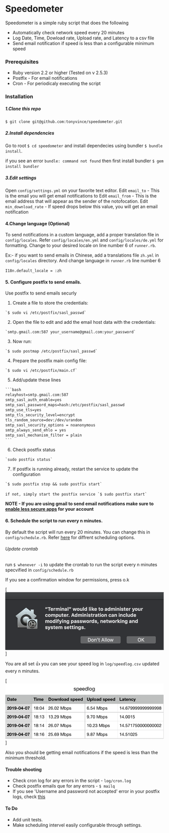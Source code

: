 # Speedometer

Speedometer is a simple ruby script that does the following

- Automatically check network speed every 20 minutes
- Log Date, Time, Dowload rate, Upload rate, and Latency to a csv file
- Send email notification if speed is less than a configurable minimum speed

### Prerequisites

- Ruby version 2.2 or higher (Tested on v 2.5.3)
- Postfix - For email notifications
- Cron - For periodicaly executing the script

### Installation

##### 1.Clone this repo

  `$ git clone git@github.com:tonyvince/speedometer.git`

##### 2.Install dependencies

  Go to root `$ cd speedometer`
  and install dependecies using bundler `$ bundle install`.

  if you see an error `bundle: command not found` then first install bundler `$ gem install bundler`

##### 3.Edit settings

  Open `config/settings.yml` on your favorite text editor.
  Edit `email_to` - This is the email you will get email notifications to
  Edit `email_from` - This is the email address that will appear as the sender of the notofocation.
  Edit `min_download_rate` - If speed drops below this value, you will get an email notification

#### 4.Change language (Optional)

  To send notifications in a custom language, add a proper translation file in `config/locales`.
  Refer `config/locales/en.yml` and `config/locales/de.yml` for formatting.
  Change to your desired locale on line number 6 of `runner.rb`.

  Ex:- if you want to send emails in Chinese, add a translations file `zh.yml` in `config/locales` directory.
  And change language in `runner.rb` line number 6

  `I18n.default_locale = :zh`

#### 5. Configure postfix to send emails.

  Use postfix to send emails securly

  1. Create a file to store the credentials:

    `$ sudo vi /etc/postfix/sasl_passwd`

  2. Open the file to edit and add the email host data with the credentials:

    `smtp.gmail.com:587 your_username@gmail.com:your_password`

  3. Now run:

    `$ sudo postmap /etc/postfix/sasl_passwd`

  4. Prepare the postfix main config file:

    `$ sudo vi /etc/postfix/main.cf`

  5. Add/update these lines

    ```bash
    relayhost=smtp.gmail.com:587
    smtp_sasl_auth_enable=yes
    smtp_sasl_password_maps=hash:/etc/postfix/sasl_passwd
    smtp_use_tls=yes
    smtp_tls_security_level=encrypt
    tls_random_source=dev:/dev/urandom
    smtp_sasl_security_options = noanonymous
    smtp_always_send_ehlo = yes
    smtp_sasl_mechanism_filter = plain
    ```

  6. Check postfix status

    `sudo postfix status`

  7. If postfix is running already, restart the service to update the configuration

    `$ sudo postfix stop && sudo postfix start`

    if not, simply start the postfix service `$ sudo postfix start`

  **NOTE - If you are using gmail to send email notifications make sure to [enable less secure apps](https://support.google.com/accounts/answer/6010255) for your account**


#### 6. Schedule the script to run every n minutes.

  By default the script will run every 20 minutes. You can change this in `config/schedule.rb`.
  Refer [here](https://github.com/javan/whenever#example-schedulerb-file) for diffrent scheduling options.

  ###### Update crontab

  run `$ whenever -i` to update the crontab to run the script every n minutes specvified in `config/schedule.rb`

  If you see a confirmation window for permissions, press o.k

  [![OK](images/permission.png)]

You are all set 👍 you can see your speed log in `log/speedlog.csv` updated every n minutes.

  [![Logfile opend in numbers](images/log_file.png)]

Also you should be getting email notifications if the speed is less than the minimum threshold.


#### Trouble shooting

- Check cron log for any errors in the script - `log/cron.log`
- Check postfix emails que for any errors - `$ mailq`
- If you see 'Username and password not accepted' error in your postfix logs, check [this](https://support.google.com/mail/answer/7126229?p=BadCredentials&visit_id=636901414125399742-876647204&rd=2#cantsignin)

#### To Do

- Add unit tests.
- Make scheduling intervel easily configurable through settings.
